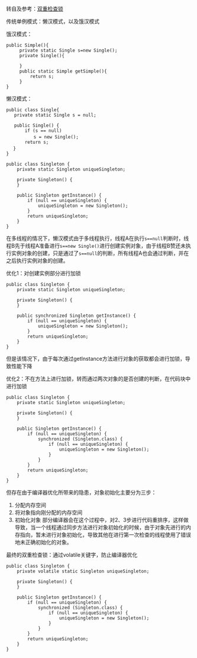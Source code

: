 转自及参考：[双重检查锁](https://hyrepo.com/tech/double-check-lock/)    

传统单例模式：懒汉模式，以及饿汉模式

饿汉模式：
```
public Simple(){
     private static Single s=new Single();
     private Single(){

     }
     public static Simple getSimple(){
         return s;
     }
}
```

懒汉模式：
```
public class Single{
   private static Single s = null;

   public Single() {
       if (s == null)
       　　s = new Single();
       return s;
　 }
}

public class Singleton {
    private static Singleton uniqueSingleton;

    private Singleton() {
    }

    public Singleton getInstance() {
        if (null == uniqueSingleton) {
            uniqueSingleton = new Singleton();
        }
        return uniqueSingleton;
    }
}
```

在多线程的情况下，懒汉模式由于多线程执行，线程A在执行`s==null`判断时，线程B先于线程A准备进行`s==new Single()`进行创建实例对象，由于线程B赞还未执行实例对象的创建，只是通过了`s==null`的判断，所有线程A也会通过判断，并在之后执行实例对象的创建。

优化1：对创建实例部分进行加锁
```
public class Singleton {
    private static Singleton uniqueSingleton;

    private Singleton() {
    }

    public synchronized Singleton getInstance() {
        if (null == uniqueSingleton) {
            uniqueSingleton = new Singleton();
        }
        return uniqueSingleton;
    }
}
```
但是该情况下，由于每次通过getInstance方法进行对象的获取都会进行加锁，导致性能下降

优化2：不在方法上进行加锁，转而通过两次对象的是否创建的判断，在代码块中进行加锁
```
public class Singleton {
    private static Singleton uniqueSingleton;

    private Singleton() {
    }

    public Singleton getInstance() {
        if (null == uniqueSingleton) {
            synchronized (Singleton.class) {
                if (null == uniqueSingleton) {
                    uniqueSingleton = new Singleton();
                }
            }
        }
        return uniqueSingleton;
    }
}
```
但存在由于编译器优化所带来的隐患，对象初始化主要分为三步：
1. 分配内存空间
2. 将对象指向刚分配的内存空间
3. 初始化对象
部分编译器会在这个过程中，对2、3步进行代码重排序，这样做导致，当一个线程通过同步方法进行对象初始化的时候，由于对象先进行的内存指向，暂未进行对象初始化，导致其他在进行第一次检查的线程使用了错误地未正确初始化的对象。

最终的双重检查锁：通过volatile关键字，防止编译器优化
```
public class Singleton {
    private volatile static Singleton uniqueSingleton;

    private Singleton() {
    }

    public Singleton getInstance() {
        if (null == uniqueSingleton) {
            synchronized (Singleton.class) {
                if (null == uniqueSingleton) {
                    uniqueSingleton = new Singleton();
                }
            }
        }
        return uniqueSingleton;
    }
}
```
